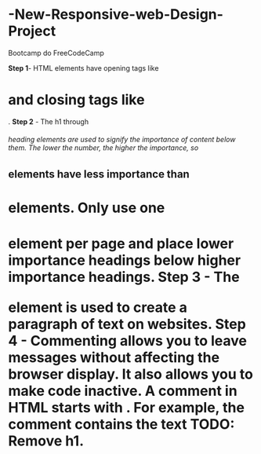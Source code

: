# -New-Responsive-web-Design-Project
Bootcamp do FreeCodeCamp

**Step 1**- HTML elements have opening tags like <h1> and closing tags like </h1>.
**Step 2** - The h1 through <h6> heading elements are used to signify the importance of content below them. The lower the number, the higher the importance, so <h2> elements have less importance than <h1> elements. Only use one <h1> element per page and place lower importance headings below higher importance headings. 
**Step 3** - The <p> element is used to create a paragraph of text on websites. 
**Step 4** - Commenting allows you to leave messages without affecting the browser display. It also allows you to make code inactive. A comment in HTML starts with <!--, contains any number of lines of text, and ends with -->. For example, the comment <!-- TODO: Remove h1 --> contains the text TODO: Remove h1.